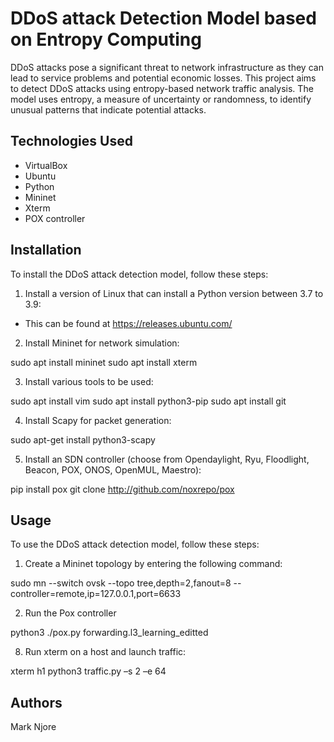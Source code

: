 # DDoS attack Detection Model based on Entropy Computing
DDoS attacks pose a significant threat to network infrastructure as they can lead to service problems and potential economic losses. This project aims to detect DDoS attacks using entropy-based network traffic analysis. The model uses entropy, a measure of uncertainty or randomness, to identify unusual patterns that indicate potential attacks.
## Technologies Used
- VirtualBox
- Ubuntu
- Python
- Mininet
- Xterm
- POX controller
## Installation
To install the DDoS attack detection model, follow these steps:
1. Install a version of Linux that can install a Python version between 3.7 to 3.9:

* This can be found at https://releases.ubuntu.com/

2. Install Mininet for network simulation:

sudo apt install mininet
sudo apt install xterm

3. Install various tools to be used:

sudo apt install vim
sudo apt install python3-pip
sudo apt install git

4. Install Scapy for packet generation:

sudo apt-get install python3-scapy

5. Install an SDN controller (choose from Opendaylight, Ryu, Floodlight, Beacon, POX, ONOS, OpenMUL, Maestro):

pip install pox
git clone http://github.com/noxrepo/pox

## Usage
To use the DDoS attack detection model, follow these steps:

1. Create a Mininet topology by entering the following command:

sudo mn --switch ovsk --topo tree,depth=2,fanout=8 --controller=remote,ip=127.0.0.1,port=6633

2. Run the Pox controller

python3 ./pox.py forwarding.l3_learning_editted

8. Run xterm on a host and launch traffic:

xterm h1
python3 traffic.py –s 2 –e 64

## Authors 
Mark Njore
